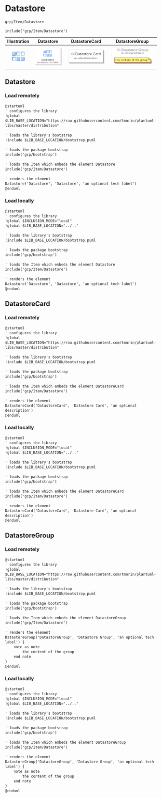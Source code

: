 # Datastore


```text
gcp/Item/Datastore
```

```text
include('gcp/Item/Datastore')
```



| Illustration | Datastore | DatastoreCard | DatastoreGroup |
| :---: | :---: | :---: | :---: |
| ![illustration for Illustration](../../gcp/Item/Datastore.png) | ![illustration for Datastore](../../gcp/Item/Datastore.Local.png) | ![illustration for DatastoreCard](../../gcp/Item/DatastoreCard.Local.png) | ![illustration for DatastoreGroup](../../gcp/Item/DatastoreGroup.Local.png) |




## Datastore

### Load remotely
```plantuml
@startuml
' configures the library
!global $LIB_BASE_LOCATION="https://raw.githubusercontent.com/tmorin/plantuml-libs/master/distribution"

' loads the library's bootstrap
!include $LIB_BASE_LOCATION/bootstrap.puml

' loads the package bootstrap
include('gcp/bootstrap')

' loads the Item which embeds the element Datastore
include('gcp/Item/Datastore')

' renders the element
Datastore('Datastore', 'Datastore', 'an optional tech label')
@enduml
```

### Load locally
```plantuml
@startuml
' configures the library
!global $INCLUSION_MODE="local"
!global $LIB_BASE_LOCATION="../.."

' loads the library's bootstrap
!include $LIB_BASE_LOCATION/bootstrap.puml

' loads the package bootstrap
include('gcp/bootstrap')

' loads the Item which embeds the element Datastore
include('gcp/Item/Datastore')

' renders the element
Datastore('Datastore', 'Datastore', 'an optional tech label')
@enduml
```

## DatastoreCard

### Load remotely
```plantuml
@startuml
' configures the library
!global $LIB_BASE_LOCATION="https://raw.githubusercontent.com/tmorin/plantuml-libs/master/distribution"

' loads the library's bootstrap
!include $LIB_BASE_LOCATION/bootstrap.puml

' loads the package bootstrap
include('gcp/bootstrap')

' loads the Item which embeds the element DatastoreCard
include('gcp/Item/Datastore')

' renders the element
DatastoreCard('DatastoreCard', 'Datastore Card', 'an optional description')
@enduml
```

### Load locally
```plantuml
@startuml
' configures the library
!global $INCLUSION_MODE="local"
!global $LIB_BASE_LOCATION="../.."

' loads the library's bootstrap
!include $LIB_BASE_LOCATION/bootstrap.puml

' loads the package bootstrap
include('gcp/bootstrap')

' loads the Item which embeds the element DatastoreCard
include('gcp/Item/Datastore')

' renders the element
DatastoreCard('DatastoreCard', 'Datastore Card', 'an optional description')
@enduml
```

## DatastoreGroup

### Load remotely
```plantuml
@startuml
' configures the library
!global $LIB_BASE_LOCATION="https://raw.githubusercontent.com/tmorin/plantuml-libs/master/distribution"

' loads the library's bootstrap
!include $LIB_BASE_LOCATION/bootstrap.puml

' loads the package bootstrap
include('gcp/bootstrap')

' loads the Item which embeds the element DatastoreGroup
include('gcp/Item/Datastore')

' renders the element
DatastoreGroup('DatastoreGroup', 'Datastore Group', 'an optional tech label') {
    note as note
        the content of the group
    end note
}
@enduml
```

### Load locally
```plantuml
@startuml
' configures the library
!global $INCLUSION_MODE="local"
!global $LIB_BASE_LOCATION="../.."

' loads the library's bootstrap
!include $LIB_BASE_LOCATION/bootstrap.puml

' loads the package bootstrap
include('gcp/bootstrap')

' loads the Item which embeds the element DatastoreGroup
include('gcp/Item/Datastore')

' renders the element
DatastoreGroup('DatastoreGroup', 'Datastore Group', 'an optional tech label') {
    note as note
        the content of the group
    end note
}
@enduml
```

